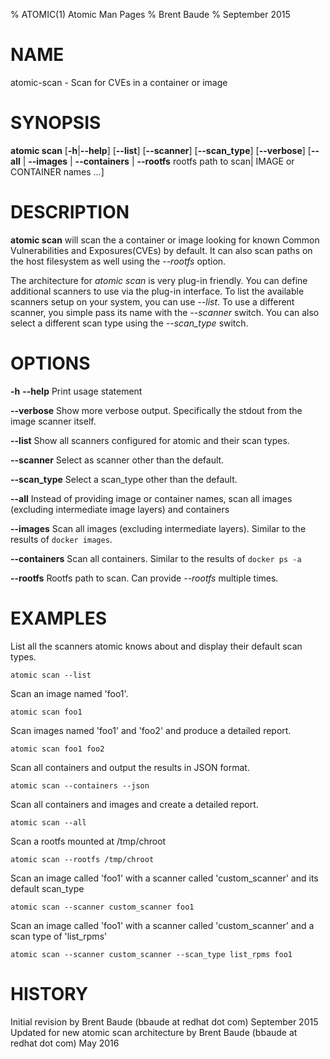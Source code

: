 % ATOMIC(1) Atomic Man Pages
% Brent Baude
% September 2015
# NAME
atomic-scan - Scan for CVEs in a container or image
# SYNOPSIS
**atomic scan**
[**-h**|**--help**]
[**--list**]
[**--scanner**]
[**--scan_type**]
[**--verbose**]
[**--all** | **--images** | **--containers** | **--rootfs** rootfs path to scan|
IMAGE or CONTAINER names ...]

# DESCRIPTION
**atomic scan** will scan the a container or image looking for known Common Vulnerabilities and Exposures(CVEs) by default.  It can also scan
paths on the host filesystem as well using the _--rootfs_ option.

The architecture for _atomic scan_ is very plug-in friendly.  You can define additional scanners to use via the plug-in interface.  To list the
available scanners setup on your system, you can use _--list_.  To use a different scanner, you simple pass its name with the _--scanner_ switch.
You can also select a different scan type using the _--scan_type_ switch.


# OPTIONS
**-h** **--help**
  Print usage statement

**--verbose**
Show more verbose output.  Specifically the stdout from the image scanner itself.

**--list**
Show all scanners configured for atomic and their scan types.

**--scanner**
Select as scanner other than the default.

**--scan_type**
Select a scan_type other than the default.

**--all**
  Instead of providing image or container names, scan all images (excluding intermediate image layers) and containers

**--images**
  Scan all images (excluding intermediate layers).   Similar to the results of `docker images`.

**--containers**
  Scan all containers.  Similar to the results of `docker ps -a`

**--rootfs**
  Rootfs path to scan.  Can provide _--rootfs_ multiple times.

# EXAMPLES
List all the scanners atomic knows about and display their default scan types.

    atomic scan --list

Scan an image named 'foo1'.

    atomic scan foo1

Scan images named 'foo1' and 'foo2' and produce a detailed report.

    atomic scan foo1 foo2

Scan all containers and output the results in JSON format.

    atomic scan --containers --json

Scan all containers and images and create a detailed report.

    atomic scan --all

Scan a rootfs mounted at /tmp/chroot

    atomic scan --rootfs /tmp/chroot

Scan an image called 'foo1' with a scanner called 'custom_scanner' and its default scan_type

    atomic scan --scanner custom_scanner foo1

Scan an image called 'foo1' with a scanner called 'custom_scanner' and a scan type of 'list_rpms'

    atomic scan --scanner custom_scanner --scan_type list_rpms foo1

# HISTORY
Initial revision by Brent Baude (bbaude at redhat dot com) September 2015
Updated for new atomic scan architecture by Brent Baude (bbaude at redhat dot com) May 2016
